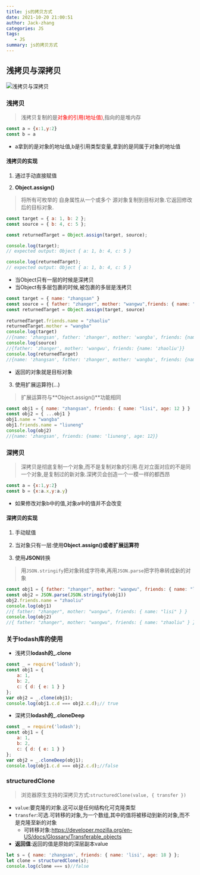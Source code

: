 ```yaml
---
title: js的拷贝方式
date: 2021-10-20 21:00:51
author: Jack-zhang
categories: JS
tags:
   - JS
summary: js的拷贝方式
---
```


## 浅拷贝与深拷贝

![浅拷贝与深拷贝](拷贝.png)

### 浅拷贝

> 浅拷贝复制的是<span style="color:red">对象的引用(地址值)</span>,指向的是堆内存

```js
const a = {x:1,y:2}
const b = a 
```

* a拿到的是对象的地址值,b是引用类型变量,拿到的是同属于对象的地址值

#### 浅拷贝的实现

1. 通过手动直接赋值

2. **Object.assign()**

> 将所有可枚举的 自身属性从一个或多个 源对象复制到目标对象.它返回修改后的目标对象.

```js
const target = { a: 1, b: 2 };
const source = { b: 4, c: 5 };

const returnedTarget = Object.assign(target, source);

console.log(target);
// expected output: Object { a: 1, b: 4, c: 5 }

console.log(returnedTarget);
// expected output: Object { a: 1, b: 4, c: 5 }
```

* 当Object只有一层的时候是深拷贝
* 当Object有多层包裹的时候,被包裹的多层是浅拷贝

```js
const target = { name: "zhangsan" }
const source = { father: "zhanger", mother: "wangwu",friends: { name: "lisi" } }
const returnedTarget = Object.assign(target, source)
  
returnedTarget.friends.name = "zhaoliu"
returnedTarget.mother = "wangba"
console.log(target)
//{name: 'zhangsan', father: 'zhanger', mother: 'wangba', friends: {name: 'zhaoliu'}}
console.log(source)
//{father: 'zhanger', mother: 'wangwu', friends: {name: 'zhaoliu'}}
console.log(returnedTarget)
//{name: 'zhangsan', father: 'zhanger', mother: 'wangba', friends: {name: 'zhaoliu'}}
```

* 返回的对象就是目标对象

3. 使用扩展运算符(...)

> 扩展运算符与**Object.assign()**功能相同

```js
const obj1 = { name: "zhangsan", friends: { name: "lisi", age: 12 } }
const obj2 = { ...obj1 }
obj1.name = "wangba"
obj1.friends.name = "liuneng"
console.log(obj2)
//{name: 'zhangsan', friends: {name: 'liuneng', age: 12}}
```

### 深拷贝

> 深拷贝是彻底复制一个对象,而不是复制对象的引用.在对立面对应的不是同一个对象,是复制过的新对象.深拷贝会创造一个一模一样的都西昂

```js
const a = {x:1,y:2}
const b = {x:a.x,y:a.y}
```

* 如果修改对象b中的值,对象a中的值并不会改变

#### 深拷贝的实现

1. 手动赋值

2. 当对象只有一层:使用**Object.assign()**或者**扩展运算符**

3. 使用**JSON**转换

>用`JSON.stringify`把对象转成字符串,再用`JSON.parse`把字符串转成新的对象

```js
const obj1 = { father: "zhanger", mother: "wangwu", friends: { name: "lisi" } }
const obj2 = JSON.parse(JSON.stringify(obj1))
obj2.friends.name = "zhaoliu"
console.log(obj1)
//{ father: "zhanger", mother: "wangwu", friends: { name: "lisi" } }
console.log(obj2)
//{ father: "zhanger", mother: "wangwu", friends: { name: "zhaoliu" } }
```

### 关于lodash库的使用

* 浅拷贝**lodash的_.clone**

```js
const _ = require('lodash');
const obj1 = {
    a: 1,
    b: 2,
    c: { d: { e: 1 } }
};
var obj2 = _.clone(obj1);
console.log(obj1.c.d === obj2.c.d);// true
```

* 深拷贝**lodash的_.cloneDeep**

```js
const _ = require('lodash');
const obj1 = {
    a: 1,
    b: 2,
    c: { d: { e: 1 } }
};
var obj2 = _.cloneDeep(obj1);
console.log(obj1.c.d === obj2.c.d);//false
```

### structuredClone

>浏览器原生支持的深拷贝方式:`structuredClone(value, { transfer })`

* `value`:要克隆的对象.这可以是任何结构化可克隆类型
* `transfer`:可选.可转移的对象,为一个数组,其中的值将被移动到新的对象,而不是克隆至新的对象
  * 可转移对象:<https://developer.mozilla.org/en-US/docs/Glossary/Transferable_objects>
* **返回值**:返回的值是原始的深层副本value

```js
let s = { name: 'zhangsan', friends: { name: 'lisi', age: 18 } };
let clone = structuredClone(s);
console.log(clone === s)//false
```
